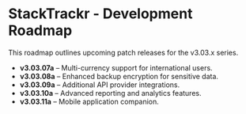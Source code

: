 # StackTrackr - Development Roadmap

This roadmap outlines upcoming patch releases for the v3.03.x series.

- **v3.03.07a** – Multi-currency support for international users.
- **v3.03.08a** – Enhanced backup encryption for sensitive data.
- **v3.03.09a** – Additional API provider integrations.
- **v3.03.10a** – Advanced reporting and analytics features.
- **v3.03.11a** – Mobile application companion.

